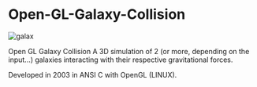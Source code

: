# Open-GL-Galaxy-Collision
![galax](https://github.com/rjpg/Open-GL-Galaxy-Collision/assets/22857941/dee50593-68b2-4018-9c23-8dea35175a79)

Open GL Galaxy Collision
A 3D simulation of 2 (or more, depending on the input...) galaxies interacting with their respective gravitational forces. 

Developed in 2003 in ANSI C with OpenGL (LINUX).
